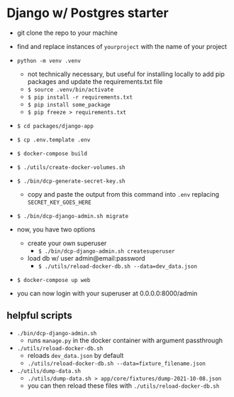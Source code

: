 # Django w/ Postgres starter

* git clone the repo to your machine
* find and replace instances of `yourproject` with the name of your project
* `python -m venv .venv`
  * not technically necessary, but useful for installing locally to add pip packages and update the requirements.txt file
  * `$ source .venv/bin/activate`
  * `$ pip install -r requirements.txt`
  * `$ pip install some_package`
  * `$ pip freeze > requirements.txt`
* `$ cd packages/django-app`
* `$ cp .env.template .env`
* `$ docker-compose build`
* `$ ./utils/create-docker-volumes.sh`
* `$ ./bin/dcp-generate-secret-key.sh`
  * copy and paste the output from this command into `.env` replacing `SECRET_KEY_GOES_HERE`
* `$ ./bin/dcp-django-admin.sh migrate`

* now, you have two options
  * create your own superuser
    * `$ ./bin/dcp-django-admin.sh createsuperuser`
  * load db w/ user admin@email:password
    * `$ ./utils/reload-docker-db.sh --data=dev_data.json`

* `$ docker-compose up web`
* you can now login with your superuser at 0.0.0.0:8000/admin

## helpful scripts
* `./bin/dcp-django-admin.sh`
  * runs `manage.py` in the docker container with argument passthrough
* `./utils/reload-docker-db.sh`
  * reloads `dev_data.json` by default
  * `./utils/reload-docker-db.sh --data=fixture_filename.json`
* `./utils/dump-data.sh`
  *  `./utils/dump-data.sh > app/core/fixtures/dump-2021-10-08.json`
  * you can then reload these files with `./utils/reload-docker-db.sh`
